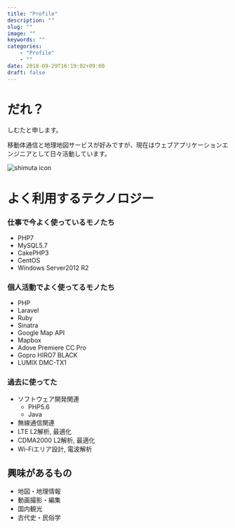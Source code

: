 ```yaml
---
title: "Profile"
description: ""
slug: ""
image: ""
keywords: ""
categories: 
    - "Profile"
    - ""
date: 2018-09-29T16:19:02+09:00
draft: false
---
```

# だれ？
<p>しむたと申します。 </p>
<p>移動体通信と地理地図サービスが好みですが、現在はウェブアプリケーションエンジニアとして日々活動しています。</p>

![shimuta icon](/img/shimutaya.png)

# よく利用するテクノロジー
### 仕事で今よく使っているモノたち
- PHP7
- MySQL5.7
- CakePHP3
- CentOS
- Windows Server2012 R2

### 個人活動でよく使ってるモノたち
- PHP
- Laravel
- Ruby
- Sinatra
- Google Map API
- Mapbox
- Adove Premiere CC Pro
- Gopro HIRO7 BLACK
- LUMIX DMC-TX1

### 過去に使ってた
- ソフトウェア開発関連
  - PHP5.6
  - Java
- 無線通信関連
 - LTE L2解析, 最適化
 - CDMA2000 L2解析, 最適化
 - Wi-Fiエリア設計, 電波解析


## 興味があるもの
- 地図・地理情報
- 動画撮影・編集
- 国内観光
- 古代史・民俗学


